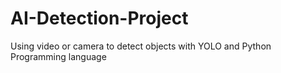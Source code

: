 # AI-Detection-Project
Using video or camera to detect objects with YOLO and Python Programming language
